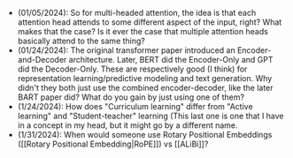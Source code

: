- (01/05/2024): So for multi-headed attention, the idea is that each attention head attends to some different aspect of the input, right? What makes that the case? Is it ever the case that multiple attention heads basically attend to the same thing? 
- (01/24/2024): The original transformer paper introduced an Encoder-and-Decoder architecture. Later, BERT did the Encoder-Only and GPT did the Decoder-Only. These are respectively good (I think) for representation learning/predictive modeling and text generation. Why didn't they both just use the combined encoder-decoder, like the later BART paper did? What do you gain by just using one of them?
- (1/24/2024):  How does "Curriculum learning" differ from "Active learning" and "Student-teacher" learning (This last one is one that I have in a concept in my head, but it might go by a different name.
- (1/31/2024): When would someone use Rotary Positional Embeddings ([[Rotary Positional Embedding|RoPE]]) vs [[ALiBi]]?


